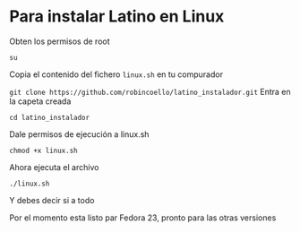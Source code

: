# Para instalar Latino en Linux


Obten los permisos de root

`su`

Copia el contenido del fichero `linux.sh` en tu compurador

`
git clone https://github.com/robincoello/latino_instalador.git
`
Entra en la capeta creada

`
cd latino_instalador
`

Dale permisos de ejecución a linux.sh

`
chmod +x linux.sh
`

Ahora ejecuta el archivo

`
./linux.sh
`

Y debes decir si a todo

Por el momento esta listo par Fedora 23, pronto para las otras versiones








